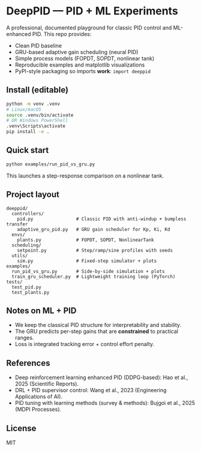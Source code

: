 
# DeepPID — PID + ML Experiments

A professional, documented playground for classic PID control and ML-enhanced PID.
This repo provides:
- Clean PID baseline
- GRU-based adaptive gain scheduling (neural PID)
- Simple process models (FOPDT, SOPDT, nonlinear tank)
- Reproducible examples and matplotlib visualizations
- PyPI-style packaging so imports **work**: `import deeppid`

## Install (editable)
```bash
python -m venv .venv
# Linux/macOS
source .venv/bin/activate  
# OR Windows PowerShell
.venv\Scripts\activate   
pip install -e .
```

## Quick start
```bash
python examples/run_pid_vs_gru.py
```

This launches a step-response comparison on a nonlinear tank.

## Project layout
```text
deeppid/
  controllers/
    pid.py                # Classic PID with anti-windup + bumpless transfer
    adaptive_gru_pid.py   # GRU gain scheduler for Kp, Ki, Kd
  envs/
    plants.py             # FOPDT, SOPDT, NonlinearTank
  scheduling/
    setpoint.py           # Step/ramp/sine profiles with seeds
  utils/
    sim.py                # Fixed-step simulator + plots
examples/
  run_pid_vs_gru.py       # Side-by-side simulation + plots
  train_gru_scheduler.py  # Lightweight training loop (PyTorch)
tests/
  test_pid.py
  test_plants.py
```

## Notes on ML + PID
- We keep the classical PID structure for interpretability and stability.
- The GRU predicts per-step gains that are **constrained** to practical ranges.
- Loss is integrated tracking error + control effort penalty.

## References
- Deep reinforcement learning enhanced PID (DDPG-based): Hao et al., 2025 (Scientific Reports).
- DRL + PID supervisor control: Wang et al., 2023 (Engineering Applications of AI).
- PID tuning with learning methods (survey & methods): Bujgoi et al., 2025 (MDPI Processes).

## License
MIT
